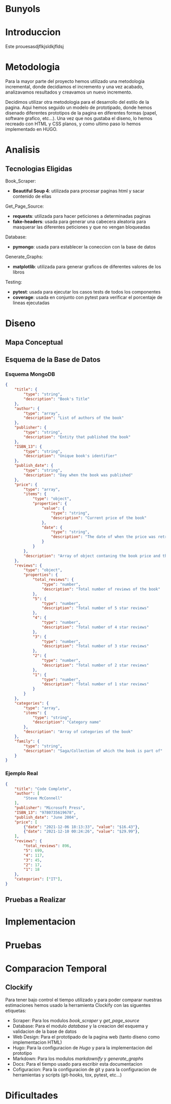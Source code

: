 # Bunyols

# Introduccion
Este prouesasdjflkjsldkjfldsj

# Metodologia
Para la mayor parte del proyecto hemos utilizado una metodologia incremental, donde decidiamos el incremento y una vez acabado, analizavamos resultados y creavamos un nuevo incremento.

Decidimos utilizar otra metodologia para el desarrollo del estilo de la pagina. Aqui hemos seguido un modelo de prototipado, donde hemos disenado diferentes prototipos de la pagina en diferentes formas (papel, software grafico, etc...). Una vez que nos gustaba el diseno, lo hemos recreado con HTML y CSS planos, y como ultimo paso lo hemos implementado en HUGO.

# Analisis


## Tecnologias Eligidas

Book_Scraper:
- **Beautiful Soup 4**: utilizada para procesar paginas html y sacar contenido de ellas

Get_Page_Source:
- **requests**: utilizada para hacer peticiones a determinadas paginas
- **fake-headers**: usada para generar una cabecera aleatoria para masquerar las diferentes peticiones y que no vengan bloqueadas

Database:
- **pymongo**: usada para establecer la coneccion con la base de datos
  
Generate_Graphs:
- **matplotlib**: utilizada para generar graficos de diferentes valores de los libros 

Testing:
- **pytest**: usada para ejecutar los casos tests de todos los componentes
- **coverage**: usada en conjunto con pytest para verificar el porcentaje de lineas ejecutadas


# Diseno
## Mapa Conceptual

## Esquema de la Base de Datos
### Esquema MongoDB
```json
{
    "title": {
        "type": "string",
        "description": "Book's Title"
    },
    "author": {
        "type": "array",
        "description": "List of authors of the book"
    },
    "publisher": {
        "type": "string",
        "description": "Entity that published the book"
    },
    "ISBN_13": {
        "type": "string",
        "description": "Unique book's identifier"
    },
    "publish_date": {
        "type": "string",
        "description": "Day when the book was published"
    },
    "price": {
        "type": "array",
        "items": {
            "type": "object",
            "properties": {
                "value": {
                    "type": "string",
                    "description": "Current price of the book"
                },
                "date": {
                    "type": "string",
                    "description": "The date of when the price was retrived"
                }
            }
        },
        "description": "Array of object contaning the book price and the day the price was retrived"
    },
    "reviews": {
        "type": "object",
        "properties": {
            "total_reviews": {
                "type": "number",
                "description": "Total number of reviews of the book"
            },
            "5": {
                "type": "number",
                "description": "Total number of 5 star reviews"
            },
            "4": {
                "type": "number",
                "description": "Total number of 4 star reviews"
            },
            "3": {
                "type": "number",
                "description": "Total number of 3 star reviews"
            },
            "2": {
                "type": "number",
                "description": "Total number of 2 star reviews"
            },
            "1": {
                "type": "number",
                "description": "Total number of 1 star reviews"
            }
        }
    },
    "categories": {
        "type": "array",
        "items": {
            "type": "string",
            "description": "Category name"
        },
        "description": "Array of categories of the book"
    },
    "family": {
        "type": "string",
        "description": "Saga/Collection of which the book is part of"
    }
}
```

### Ejemplo Real
```json
{
    "title": "Code Complete",
    "author": [
        "Steve McConnell"
    ],
    "publisher": "Microsoft Press",
    "ISBN_13": "9780735619678",
    "publish_date": "June 2004",
    "price": [
        {"date": "2021-12-06 18:13:33", "value": "$16.43"},
        {"date": "2021-12-10 00:24:26", "value": "$29.99"},
    ],
    "reviews": {
        "total_reviews": 896, 
        "5": 699, 
        "4": 117, 
        "3": 45, 
        "2": 17, 
        "1": 18
    },
    "categories": ["IT"],
}
```

## Pruebas a Realizar

# Implementacion

# Pruebas

# Comparacion Temporal

## Clockify
Para tener bajo control el tiempo utilizado y para poder comparar nuestras estimaciones hemos usado la herramienta Clockify con las siguentes etiquetas:
- Scraper: Para los modulos *book_scraper* y *get_page_source*
- Database: Para el modulo *database* y la creacion del esquema y validacion de la base de datos
- Web Design: Para el prototipado de la pagina web (tanto diseno como implementacion HTML)
- Hugo: Para la configuracion de *Hugo* y para la implementacion del prototipo
- Markdown: Para los modulos *markdownify* y *generate_graphs*
- Docs: Para el tiempo usado para escribir esta documentacion
- Cofiguracion: Para la configuracion de git y para la configuracion de herramientas y scripts (git-hooks, tox, pytest, etc...)
### 

# Dificultades